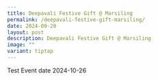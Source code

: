 ```yaml
---
title: Deepavali Festive Gift @ Marsiling
permalink: /deepavali-festive-gift-marsiling/
date: 2024-09-20
layout: post
description: Deepavali Festive Gift @ Marsiling
image: ""
variant: tiptap
---
```

<p>Test Event date 2024-10-26</p>